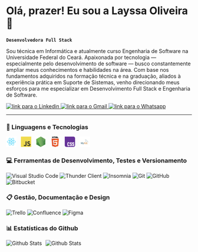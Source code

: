 # Olá, prazer! Eu sou a Layssa Oliveira 👋

**`Desenvolvedora Full Stack`**

Sou técnica em Informática e atualmente curso Engenharia de Software na Universidade Federal do Ceará. Apaixonada por tecnologia — especialmente pelo desenvolvimento de software — busco constantemente ampliar meus conhecimentos e habilidades na área. Com base nos fundamentos adquiridos na formação técnica e na graduação, aliados à experiência prática em Suporte de Sistemas, venho direcionando meus esforços para me especializar em Desenvolvimento Full Stack e Engenharia de Software.

<p align="left">
    <a href="https://www.linkedin.com/in/layssaoliveira26">
        <img src="https://img.shields.io/badge/LinkedIn-0077B5?style=for-the-badge&logo=linkedin&logoColor=white"
        alt="link para o Linkedin" />
    </a>
    <a href="mailto:layssaoliveira626@gmail.com">
        <img src="https://img.shields.io/badge/Gmail-D14836?style=for-the-badge&logo=gmail&logoColor=white"
        alt="link para o Gmail" />
    </a>
    <a href="https://wa.me/5588997848056">
        <img src="https://img.shields.io/badge/WhatsApp-25D366?style=for-the-badge&logo=whatsapp&logoColor=white"
        alt="link para o Whatsapp" />
    </a>
</p>

---
### 🤖 Linguagens e Tecnologias
<code><img height="28" src="https://raw.githubusercontent.com/github/explore/80688e429a7d4ef2fca1e82350fe8e3517d3494d/topics/react/react.png" alt="React"/></code>&nbsp;&nbsp;
<code><img height="28" src="https://raw.githubusercontent.com/github/explore/80688e429a7d4ef2fca1e82350fe8e3517d3494d/topics/javascript/javascript.png" alt="Javascript"/></code>&nbsp;&nbsp;
<code><img height="28" src="https://raw.githubusercontent.com/github/explore/80688e429a7d4ef2fca1e82350fe8e3517d3494d/topics/nodejs/nodejs.png" alt="Nodejs"/></code>&nbsp;&nbsp;
<code><img height="28" src="https://raw.githubusercontent.com/github/explore/80688e429a7d4ef2fca1e82350fe8e3517d3494d/topics/html/html.png" alt="HTML5"/></code>&nbsp;&nbsp;
<code><img height="28" src="https://raw.githubusercontent.com/github/explore/80688e429a7d4ef2fca1e82350fe8e3517d3494d/topics/css/css.png" alt="CSS"/></code>&nbsp;&nbsp;
<code><img height="28" src="https://raw.githubusercontent.com/github/explore/80688e429a7d4ef2fca1e82350fe8e3517d3494d/topics/mysql/mysql.png" alt="MySQL"/></code>&nbsp;&nbsp;
>

### 💻  Ferramentas de Desenvolvimento, Testes e Versionamento
![Visual Studio Code](https://img.shields.io/badge/-Visual%20Studio%20Code-333333?style=flat&logo=visual-studio-code&logoColor=007ACC)
![Thunder Client](https://img.shields.io/badge/-Thunder%20Client-333333?style=flat&logo=visualstudiocode&logoColor=007ACC)
![Insomnia](https://img.shields.io/badge/-Insomnia-333333?style=flat&logo=insomnia&logoColor=5849BE)
![Git](https://img.shields.io/badge/-Git-333333?style=flat&logo=git)
![GitHub](https://img.shields.io/badge/-GitHub-333333?style=flat&logo=github)
![Bitbucket](https://img.shields.io/badge/-Bitbucket-333333?style=flat&logo=bitbucket)


### 📋 Gestão, Documentação e Design
![Trello](https://img.shields.io/badge/-Trello-333333?style=flat&logo=trello&logoColor=007ACC)
![Confluence](https://img.shields.io/badge/-Confluence-333333?style=flat&logo=confluence&logoColor=0052CC)
![Figma](https://img.shields.io/badge/-Figma-333333?style=flat&logo=figma&logoColor=007ACC)


### 📊 Estatísticas do Github

<img
        align="left"
        alt="Github Stats"
        height="200"
        style="padding-right: 10px"
        src="https://github-readme-stats.vercel.app/api?username=Layssaoliveira26&show_icons=true&theme=tokyonight&locale=pt-br"
/>
<img
    align="left"
    alt="Github Stats"
    height="193"
    style="padding-right: 10px"
    src="https://github-readme-stats.vercel.app/api/top-langs/?username=Layssaoliveira26&theme=tokyonight&layout=donut&custom_title=Linguagens%20e%20Tecnologias&langs_count=8"
/>

